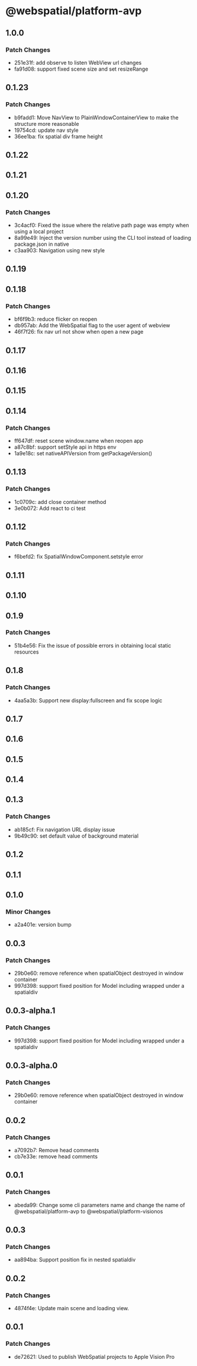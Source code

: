 # @webspatial/platform-avp

## 1.0.0

### Patch Changes

- 251e31f: add observe to listen WebView url changes
- fa91d08: support fixed scene size and set resizeRange

## 0.1.23

### Patch Changes

- b9fadd1: Move NavView to PlainWindowContainerView to make the structure more reasonable
- 19754cd: update nav style
- 36ee1ba: fix spatial div frame height

## 0.1.22

## 0.1.21

## 0.1.20

### Patch Changes

- 3c4acf0: Fixed the issue where the relative path page was empty when using a local project
- 8a99e49: Inject the version number using the CLI tool instead of loading package.json in native
- c3aa903: Navigation using new style

## 0.1.19

## 0.1.18

### Patch Changes

- bf6f9b3: reduce flicker on reopen
- db957ab: Add the WebSpatial flag to the user agent of webview
- 46f7f26: fix nav url not show when open a new page

## 0.1.17

## 0.1.16

## 0.1.15

## 0.1.14

### Patch Changes

- ff647df: reset scene window.name when reopen app
- a87c8bf: support setStyle api in https env
- 1a9e18c: set nativeAPIVersion from getPackageVersion()

## 0.1.13

### Patch Changes

- 1c0709c: add close container method
- 3e0b072: Add react to ci test

## 0.1.12

### Patch Changes

- f6befd2: fix SpatialWindowComponent.setstyle error

## 0.1.11

## 0.1.10

## 0.1.9

### Patch Changes

- 51b4e56: Fix the issue of possible errors in obtaining local static resources

## 0.1.8

### Patch Changes

- 4aa5a3b: Support new display:fullscreen and fix scope logic

## 0.1.7

## 0.1.6

## 0.1.5

## 0.1.4

## 0.1.3

### Patch Changes

- ab185cf: Fix navigation URL display issue
- 9b49c90: set default value of background material

## 0.1.2

## 0.1.1

## 0.1.0

### Minor Changes

- a2a401e: version bump

## 0.0.3

### Patch Changes

- 29b0e60: remove reference when spatialObject destroyed in window container
- 997d398: support fixed position for Model including wrapped under a spatialdiv

## 0.0.3-alpha.1

### Patch Changes

- 997d398: support fixed position for Model including wrapped under a spatialdiv

## 0.0.3-alpha.0

### Patch Changes

- 29b0e60: remove reference when spatialObject destroyed in window container

## 0.0.2

### Patch Changes

- a7092b7: Remove head comments
- cb7e33e: remove head comments

## 0.0.1

### Patch Changes

- abeda99: Change some cli parameters name and change the name of @webspatial/platform-avp to @webspatial/platform-visionos

## 0.0.3

### Patch Changes

- aa894ba: Support position fix in nested spatialdiv

## 0.0.2

### Patch Changes

- 4874f4e: Update main scene and loading view.

## 0.0.1

### Patch Changes

- de72621: Used to publish WebSpatial projects to Apple Vision Pro
